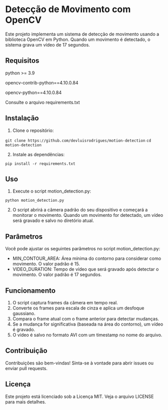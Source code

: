 # Detecção de Movimento com OpenCV

Este projeto implementa um sistema de detecção de movimento usando a biblioteca OpenCV em Python. Quando um movimento é detectado, o sistema grava um vídeo de 17 segundos.

## Requisitos

python >= 3.9

opencv-contrib-python==4.10.0.84

opencv-python==4.10.0.84

Consulte o arquivo requirements.txt

## Instalação

1. Clone o repositório:

```git clone https://github.com/devluisrodrigues/motion-detection```
```cd motion-detection```

2. Instale as dependências:

```pip install -r requirements.txt```

## Uso

1. Execute o script motion_detection.py:

```python motion_detection.py```

2. O script abrirá a câmera padrão do seu dispositivo e começará a monitorar o movimento. Quando um movimento for detectado, um vídeo será gravado e salvo no diretório atual.

## Parâmetros

Você pode ajustar os seguintes parâmetros no script motion_detection.py:

- MIN_CONTOUR_AREA: Área mínima do contorno para considerar como movimento. O valor padrão é 15.
- VIDEO_DURATION: Tempo de vídeo que será gravado após detectar o movimento. O valor padrão é 17 segundos.

## Funcionamento

1. O script captura frames da câmera em tempo real.
2. Converte os frames para escala de cinza e aplica um desfoque gaussiano.
3. Compara o frame atual com o frame anterior para detectar mudanças.
4. Se a mudança for significativa (baseada na área do contorno), um vídeo é gravado.
5. O vídeo é salvo no formato AVI com um timestamp no nome do arquivo.

## Contribuição

Contribuições são bem-vindas! Sinta-se à vontade para abrir issues ou enviar pull requests.

## Licença

Este projeto está licenciado sob a Licença MIT. Veja o arquivo LICENSE para mais detalhes.
